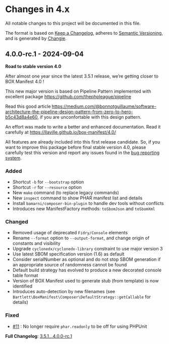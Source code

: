 <!-- markdownlint-disable MD013 MD024 MD036 -->
# Changes in 4.x

All notable changes to this project will be documented in this file.

The format is based on [Keep a Changelog](https://keepachangelog.com/en/1.0.0/),
adheres to [Semantic Versioning](https://semver.org/spec/v2.0.0.html),
and is generated by [Changie](https://github.com/miniscruff/changie).

## 4.0.0-rc.1 - 2024-09-04

**Road to stable version 4.0**

After almost one year since the latest 3.5.1 release, we’re getting closer to BOX Manifest 4.0 !

This new major version is based on Pipeline Pattern implemented with excellent package <https://github.com/thephpleague/pipeline>

Read this good article <https://medium.com/@bonnotguillaume/software-architecture-the-pipeline-design-pattern-from-zero-to-hero-b5c43d8a4e60>,
if you are unconfortable with this design pattern.

An effort was made to write a better and enhanced documentation. Read it carefully at <https://llaville.github.io/box-manifest/4.0/>

All features are already included into this first release candidate.
So, if you want to improve this package before final stable version 4.0, please carefully test this version and report any issues found in the [bug reporting system](https://github.com/llaville/box-manifest/issues).

### Added

- Shortcut `-b` for `--bootstrap` option
- Shortcut `-r` for `--resource` option
- New `make` command (to replace legacy commands)
- New `inspect` command to show PHAR manifest list and details
- Install `bamarni/composer-bin-plugin` to handle dev tools without conflicts
- Introduces new ManifestFactory methods: `toSbomJson` and `toSbomXml`

### Changed

- Removed usage of deprecated `Fidry/Console` elements
- Rename `--format` option to `--output-format`, and change origin of constants and visibility
- Upgrade `cyclonedx/cyclonedx-library` constraint to use major version 3
- Use latest SBOM specification version (1.6) as default
- Consider serialNumber as optional and do not stop SBOM generation if an appropriate source of randomness cannot be found
- Default build strategy has evolved to produce a new decorated console table format
- Version of BOX Manifest used to generate stub (from template) is now identified
- Introduces auto-detection by new filenames (see `Bartlett\BoxManifest\Composer\DefaultStrategy::getCallable` for details)

### Fixed

- [#11](https://github.com/llaville/box-manifest/issues/11) : No longer require `phar.readonly` to be off for using PHPUnit

**Full Changelog**: [3.5.1...4.0.0-rc.1](https://github.com/llaville/box-manifest/compare/3.5.1...4.0.0-rc.1)
